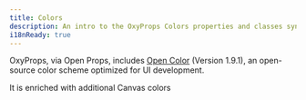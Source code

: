 ```yaml
---
title: Colors
description: An intro to the OxyProps Colors properties and classes syntax.
i18nReady: true
---
```


OxyProps, via Open Props, includes <a href="https://yeun.github.io/open-color/" target="_blank">Open Color</a> (Version 1.9.1), an open-source color scheme optimized for UI development.

It is enriched with additional Canvas colors